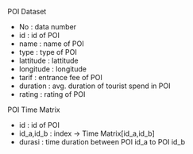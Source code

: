 POI Dataset
- No : data number
- id : id of POI
- name : name of POI
- type : type of POI
- lattitude : lattitude
- longitude : longitude
- tarif : entrance fee of POI
- duration : avg. duration of tourist spend in POI
- rating : rating of POI


POI Time Matrix
- id : id of POI
- id_a,id_b : index -> Time Matrix[id_a,id_b]
- durasi : time duration between POI id_a to POI id_b
  
